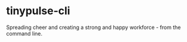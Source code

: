 # tinypulse-cli

Spreading cheer and creating a strong and happy workforce - from the command line.
